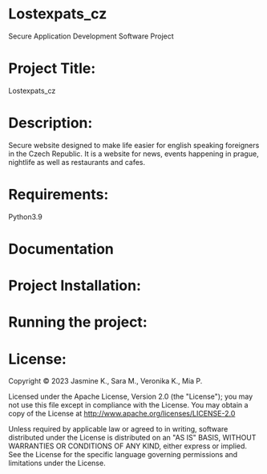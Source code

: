 # Lostexpats_cz
Secure Application Development Software Project

# Project Title: 
Lostexpats_cz
# Description: 
Secure website designed to make life easier for english speaking foreigners in the Czech Republic. It is a website for news, events happening in prague, nightlife as well as restaurants and cafes.

# Requirements: 
Python3.9

# Documentation 

# Project Installation:

# Running the project:



# License:
Copyright © 2023 Jasmine K., Sara M., Veronika K., Mia P.

Licensed under the Apache License, Version 2.0 (the "License"); you may not use this file except in compliance with the License. You may obtain a copy of the License at http://www.apache.org/licenses/LICENSE-2.0

Unless required by applicable law or agreed to in writing, software distributed under the License is distributed on an "AS IS" BASIS, WITHOUT WARRANTIES OR CONDITIONS OF ANY KIND, either express or implied. See the License for the specific language governing permissions and limitations under the License.
